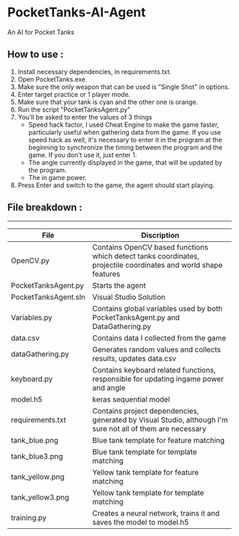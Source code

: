 # PocketTanks-AI-Agent
An AI for Pocket Tanks
## How to use :
1. Install necessary dependencies, in requirements.txt.
1. Open PocketTanks.exe.
1. Make sure the only weapon that can be used is "Single Shot" in options.
1. Enter target practice or 1 player mode.
1. Make sure that your tank is cyan and the other one is orange.
1. Run the script "PocketTanksAgent.py"
1. You'll be asked to enter the values of 3 things
   * Speed hack factor, I used Cheat Engine to make the game faster, particularly useful when gathering data from the game. If you use speed hack as well, it's necessary to enter it in the program at the beginning to synchronize the timing between the program and the game. If you don't use it, just enter 1.
   * The angle currently displayed in the game, that will be updated by the program.
   * The in game power.
1. Press Enter and switch to the game, the agent should start playing.


## File breakdown :
--------
File | Discription
--- | ---
OpenCV.py | Contains OpenCV based functions which detect tanks coordinates, projectile coordinates and world shape features
PocketTanksAgent.py | Starts the agent
PocketTanksAgent.sln | Visual Studio Solution
Variables.py | Contains global variables used by both PocketTanksAgent.py and DataGathering.py
data.csv	| Contains data I collected from the game 
dataGathering.py | Generates random values and collects results, updates data.csv
keyboard.py	| Contains keyboard related functions, responsible for updating ingame power and angle
model.h5	| keras sequential model
requirements.txt	| Contains project dependencies, generated by Visual Studio, although I'm sure not all of them are necessary
tank_blue.png	| Blue tank template for feature matching
tank_blue3.png	| Blue tank template for template matching
tank_yellow.png	| Yellow tank template for feature matching
tank_yellow3.png	| Yellow tank template for template matching
training.py | Creates a neural network, trains it and saves the model to model.h5

